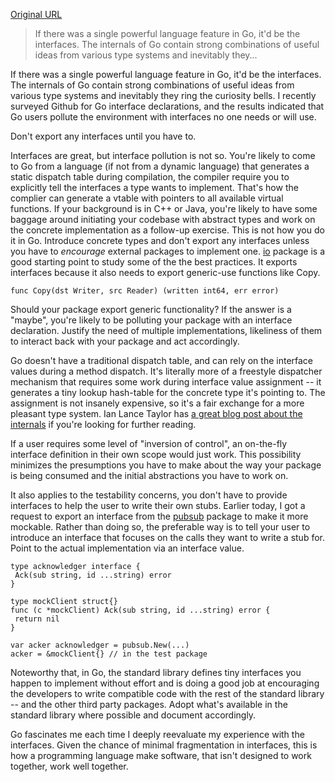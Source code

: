 
[Original URL](https://medium.com/@rakyll/interface-pollution-in-go-7d58bccec275)

> If there was a single powerful language feature in Go, it'd be the interfaces. The internals of Go contain strong combinations of useful ideas from various type systems and inevitably they...

[]()If there was a single powerful language feature in Go, it'd be the interfaces. The internals of Go contain strong combinations of useful ideas from various type systems and inevitably they ring the curiosity bells. I recently surveyed Github for Go interface declarations, and the results indicated that Go users pollute the environment with interfaces no one needs or will use.

[]()Don't export any interfaces until you have to.

[]()Interfaces are great, but interface pollution is not so. You're likely to come to Go from a language (if not from a dynamic language) that generates a static dispatch table during compilation, the compiler require you to explicitly tell the interfaces a type wants to implement. That's how the complier can generate a vtable with pointers to all available virtual functions. If your background is in C++ or Java, you're likely to have some baggage around initiating your codebase with abstract types and work on the concrete implementation as a follow-up exercise. This is not how you do it in Go. Introduce concrete types and don't export any interfaces unless you have to _encourage_ external packages to implement one. [io](http://golang.org/pkg/io) package is a good starting point to study some of the the best practices. It exports interfaces because it also needs to export generic-use functions like Copy.

```
func Copy(dst Writer, src Reader) (written int64, err error)
```

[]()Should your package export generic functionality? If the answer is a "maybe", you're likely to be polluting your package with an interface declaration. Justify the need of multiple implementations, likeliness of them to interact back with your package and act accordingly.

[]()Go doesn't have a traditional dispatch table, and can rely on the interface values during a method dispatch. It's literally more of a freestyle dispatcher mechanism that requires some work during interface value assignment -- it generates a tiny lookup hash-table for the concrete type it's pointing to. The assignment is not insanely expensive, so it's a fair exchange for a more pleasant type system. Ian Lance Taylor has [a great blog post about the internals](http://www.airs.com/blog/archives/277) if you're looking for further reading.

[]()If a user requires some level of "inversion of control", an on-the-fly interface definition in their own scope would just work. This possibility minimizes the presumptions you have to make about the way your package is being consumed and the initial abstractions you have to work on.

[]()It also applies to the testability concerns, you don't have to provide interfaces to help the user to write their own stubs. Earlier today, I got a request to export an interface from the [pubsub](http://godoc.org/google.golang.org/cloud/pubsub) package to make it more mockable. Rather than doing so, the preferable way is to tell your user to introduce an interface that focuses on the calls they want to write a stub for. Point to the actual implementation via an interface value.

```
type acknowledger interface {
 Ack(sub string, id ...string) error
}

type mockClient struct{}
func (c *mockClient) Ack(sub string, id ...string) error {
 return nil
}

var acker acknowledger = pubsub.New(...)
acker = &mockClient{} // in the test package
```

[]()Noteworthy that, in Go, the standard library defines tiny interfaces you happen to implement without effort and is doing a good job at encouraging the developers to write compatible code with the rest of the standard library -- and the other third party packages. Adopt what's available in the standard library where possible and document accordingly.

[]()Go fascinates me each time I deeply reevaluate my experience with the interfaces. Given the chance of minimal fragmentation in interfaces, this is how a programming language make software, that isn't designed to work together, work well together.
